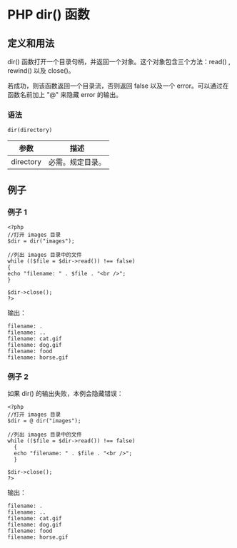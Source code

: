 # PHP dir() 函数



## 定义和用法

dir() 函数打开一个目录句柄，并返回一个对象。这个对象包含三个方法：read() , rewind() 以及 close()。

若成功，则该函数返回一个目录流，否则返回 false 以及一个 error。可以通过在函数名前加上 "@" 来隐藏 error 的输出。

### 语法

```
dir(directory)
```

| 参数 | 描述 |
| --- | --- |
| directory | 必需。规定目录。 |

## 例子

### 例子 1

```
<?php
//打开 images 目录
$dir = dir("images");

//列出 images 目录中的文件
while (($file = $dir->read()) !== false)
{
echo "filename: " . $file . "<br />";
}

$dir->close();
?> 
```

输出：

```
filename: .
filename: ..
filename: cat.gif
filename: dog.gif
filename: food
filename: horse.gif
```

### 例子 2

如果 dir() 的输出失败，本例会隐藏错误：

```
<?php
//打开 images 目录
$dir = @ dir("images");

//列出 images 目录中的文件
while (($file = $dir->read()) !== false)
  {
  echo "filename: " . $file . "<br />";
  }

$dir->close();
?> 
```

输出：

```
filename: .
filename: ..
filename: cat.gif
filename: dog.gif
filename: food
filename: horse.gif
```



